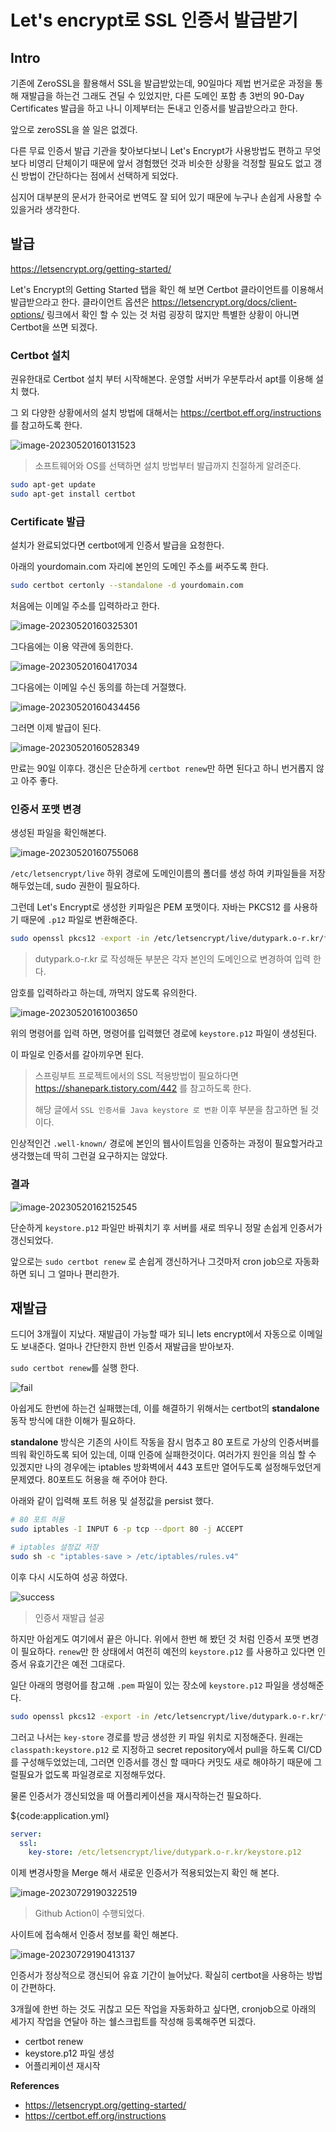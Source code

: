 # Let's encrypt로 SSL 인증서 발급받기

## Intro

기존에 ZeroSSL을 활용해서 SSL을 발급받았는데, 90일마다 제법 번거로운 과정을 통해 재발급을 하는건 그래도 견딜 수 있었지만, 다른 도메인 포함 총 3번의 90-Day Certificates 발급을 하고 나니 이제부터는 돈내고 인증서를 발급받으라고 한다.

앞으로 zeroSSL을 쓸 일은 없겠다. 

다른 무료 인증서 발급 기관을 찾아보다보니 Let's Encrypt가 사용방법도 편하고 무엇보다 비영리 단체이기 때문에 앞서 경험했던 것과 비슷한 상황을 걱정할 필요도 없고 갱신 방법이 간단하다는 점에서 선택하게 되었다.

심지어 대부분의 문서가 한국어로 번역도 잘 되어 있기 때문에 누구나 손쉽게 사용할 수 있을거라 생각한다.

## 발급

https://letsencrypt.org/getting-started/

Let's Encrypt의 Getting Started 탭을 확인 해 보면 Certbot 클라이언트를 이용해서 발급받으라고 한다. 클라이언트 옵션은 https://letsencrypt.org/docs/client-options/ 링크에서 확인 할 수 있는 것 처럼 굉장히 많지만 특별한 상황이 아니면 Certbot을 쓰면 되겠다.

### Certbot 설치

권유한대로 Certbot 설치 부터 시작해본다. 운영할 서버가 우분투라서 apt를 이용해 설치 했다.

그 외 다양한 상황에서의 설치 방법에 대해서는 https://certbot.eff.org/instructions 를 참고하도록 한다. 

![image-20230520160131523](https://raw.githubusercontent.com/ShanePark/mdblog/main/devops/ci-cd/lets-encrypt.assets/1.webp)

> 소프트웨어와 OS를 선택하면 설치 방법부터 발급까지 친절하게 알려준다.

```bash
sudo apt-get update
sudo apt-get install certbot
```

### Certificate 발급

설치가 완료되었다면 certbot에게 인증서 발급을 요청한다.

아래의 yourdomain.com 자리에 본인의 도메인 주소를 써주도록 한다.

```bash
sudo certbot certonly --standalone -d yourdomain.com
```

처음에는 이메일 주소를 입력하라고 한다.

![image-20230520160325301](https://raw.githubusercontent.com/ShanePark/mdblog/main/devops/ci-cd/lets-encrypt.assets/2.webp)

그다음에는 이용 약관에 동의한다.

![image-20230520160417034](https://raw.githubusercontent.com/ShanePark/mdblog/main/devops/ci-cd/lets-encrypt.assets/3.webp)

그다음에는 이메일 수신 동의를 하는데 거절했다.

![image-20230520160434456](https://raw.githubusercontent.com/ShanePark/mdblog/main/devops/ci-cd/lets-encrypt.assets/4.webp)

그러면 이제 발급이 된다.

![image-20230520160528349](https://raw.githubusercontent.com/ShanePark/mdblog/main/devops/ci-cd/lets-encrypt.assets/5.webp)

만료는 90일 이후다. 갱신은 단순하게 `certbot renew`만 하면 된다고 하니 번거롭지 않고 아주 좋다.

### 인증서 포맷 변경

생성된 파일을 확인해본다.

![image-20230520160755068](https://raw.githubusercontent.com/ShanePark/mdblog/main/devops/ci-cd/lets-encrypt.assets/6.webp)

`/etc/letsencrypt/live` 하위 경로에 도메인이름의 폴더를 생성 하여 키파일들을 저장해두었는데, sudo 권한이 필요하다.

그런데 Let's Encrypt로 생성한 키파일은 PEM 포맷이다. 자바는 PKCS12 를 사용하기 때문에 `.p12` 파일로 변환해준다.

```bash
sudo openssl pkcs12 -export -in /etc/letsencrypt/live/dutypark.o-r.kr/fullchain.pem -inkey /etc/letsencrypt/live/dutypark.o-r.kr/privkey.pem -out keystore.p12 -name tomcat -CAfile /etc/letsencrypt/live/dutypark.o-r.kr/chain.pem -caname root
```

> dutypark.o-r.kr 로 작성해둔 부분은 각자 본인의 도메인으로 변경하여 입력 한다.

암호를 입력하라고 하는데, 까먹지 않도록 유의한다.

![image-20230520161003650](https://raw.githubusercontent.com/ShanePark/mdblog/main/devops/ci-cd/lets-encrypt.assets/7.webp)

위의 명령어를 입력 하면, 명령어를 입력했던 경로에 `keystore.p12` 파일이 생성된다.

이 파일로 인증서를 갈아끼우면 된다. 

>  스프링부트 프로젝트에서의 SSL 적용방법이 필요하다면 https://shanepark.tistory.com/442 를 참고하도록 한다.
>
> 해당 글에서 `SSL 인증서를 Java keystore 로 변환` 이후 부분을 참고하면 될 것이다.

인상적인건 `.well-known/` 경로에 본인의 웹사이트임을 인증하는 과정이 필요할거라고 생각했는데 딱히 그런걸 요구하지는 않았다.

### 결과

![image-20230520162152545](https://raw.githubusercontent.com/ShanePark/mdblog/main/devops/ci-cd/lets-encrypt.assets/8.webp)

단순하게 `keystore.p12` 파일만 바꿔치기 후 서버를 새로 띄우니 정말 손쉽게 인증서가 갱신되었다. 

앞으로는 `sudo certbot renew` 로 손쉽게 갱신하거나 그것마저 cron job으로 자동화하면 되니 그 얼마나 편리한가. 

## 재발급

드디어 3개월이 지났다. 재발급이 가능할 때가 되니 lets encrypt에서 자동으로 이메일도 보내준다. 얼마나 간단한지 한번 인증서 재발급을 받아보자.

`sudo certbot renew`를 실행 한다.

![fail](https://raw.githubusercontent.com/ShanePark/mdblog/main/devops/ci-cd/lets-encrypt.assets/9.webp)

아쉽게도 한번에 하는건 실패했는데, 이를 해결하기 위해서는 certbot의 **standalone** 동작 방식에 대한 이해가 필요하다.

**standalone** 방식은 기존의 사이트 작동을 잠시 멈추고 80 포트로 가상의 인증서버를 띄워 확인하도록 되어 있는데, 이때 인증에 실패한것이다. 여러가지 원인을 의심 할 수 있겠지만 나의 경우에는 iptables 방화벽에서 443 포트만 열어두도록 설정해두었던게 문제였다. 80포트도 허용을 해 주어야 한다.

아래와 같이 입력해 포트 허용 및 설정값을 persist 했다.

```bash
# 80 포트 허용
sudo iptables -I INPUT 6 -p tcp --dport 80 -j ACCEPT

# iptables 설정값 저장
sudo sh -c "iptables-save > /etc/iptables/rules.v4"
```

이후 다시 시도하여 성공 하였다.

![success](https://raw.githubusercontent.com/ShanePark/mdblog/main/devops/ci-cd/lets-encrypt.assets/12.webp)

> 인증서 재발급 설공

하지만 아쉽게도 여기에서 끝은 아니다. 위에서 한번 해 봤던 것 처럼 인증서 포맷 변경이 필요하다. `renew`만 한 상태에서 여전히 예전의 `keystore.p12` 를 사용하고 있다면 인증서 유효기간은 예전 그대로다.

일단 아래의 명령어를 참고해 `.pem` 파일이 있는 장소에 `keystore.p12` 파일을 생성해준다.

```bash
sudo openssl pkcs12 -export -in /etc/letsencrypt/live/dutypark.o-r.kr/fullchain.pem -inkey /etc/letsencrypt/live/dutypark.o-r.kr/privkey.pem -out /etc/letsencrypt/live/dutypark.o-r.kr/keystore.p12 -name tomcat -CAfile /etc/letsencrypt/live/dutypark.o-r.kr/chain.pem -caname root
```

그러고 나서는 `key-store` 경로를 방금 생성한 키 파일 위치로 지정해준다. 원래는 `classpath:keystore.p12` 로 지정하고 secret repository에서 pull을 하도록 CI/CD 를 구성해두었었는데, 그러면 인증서를 갱신 할 때마다 커밋도 새로 해야하기 때문에 그럴필요가 없도록 파일경로로 지정해두었다.

물론 인증서가 갱신되었을 때 어플리케이션을 재시작하는건 필요하다.

${code:application.yml}

```yaml
server:
  ssl:
    key-store: /etc/letsencrypt/live/dutypark.o-r.kr/keystore.p12
```

이제 변경사항을 Merge 해서 새로운 인증서가 적용되었는지 확인 해 본다.

![image-20230729190322519](https://raw.githubusercontent.com/ShanePark/mdblog/main/devops/ci-cd/lets-encrypt.assets/10.webp)

> Github Action이 수행되었다.

사이트에 접속해서 인증서 정보를 확인 해본다.

![image-20230729190413137](https://raw.githubusercontent.com/ShanePark/mdblog/main/devops/ci-cd/lets-encrypt.assets/11.webp)

인증서가 정상적으로 갱신되어 유효 기간이 늘어났다. 확실히 certbot을 사용하는 방법이 간편하다.

 3개월에 한번 하는 것도 귀찮고 모든 작업을 자동화하고 싶다면, cronjob으로 아래의 세가지 작업을 연달아 하는 쉘스크립트를 작성해 등록해주면 되겠다.

- certbot renew
- keystore.p12 파일 생성
- 어플리케이션 재시작

**References**

- https://letsencrypt.org/getting-started/
-  https://certbot.eff.org/instructions